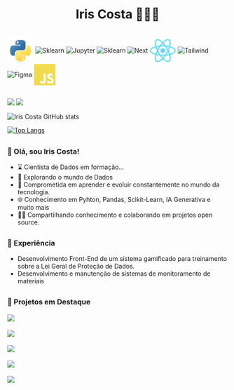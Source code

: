 <h1 align="center">Iris Costa 👩‍💻🎲</h1>

<div style="display: inline_block"><br>
  
  <img align="center" alt="Python" height="60" width="60" src="https://raw.githubusercontent.com/devicons/devicon/master/icons/python/python-original.svg">
  <img align="center" alt="Sklearn" height="60" width="60" src="https://cdn.jsdelivr.net/gh/devicons/devicon@latest/icons/scikitlearn/scikitlearn-original.svg">
  <img align="center" alt="Jupyter" height="60" width="60" src="https://cdn.jsdelivr.net/gh/devicons/devicon@latest/icons/jupyter/jupyter-original.svg">
  <img align="center" alt="Sklearn" height="60" width="60" src="https://cdn.jsdelivr.net/gh/devicons/devicon@latest/icons/amazonwebservices/amazonwebservices-plain-wordmark.svg">
  <img align="center" alt="Next" height="60" width="60" src="https://cdn.jsdelivr.net/gh/devicons/devicon@latest/icons/nextjs/nextjs-original.svg" >
  <img align="center" alt="React" height="60" width="60" src="https://raw.githubusercontent.com/devicons/devicon/master/icons/react/react-original.svg">
  <img align="center" alt="Tailwind" height="60" width=60" src="https://cdn.jsdelivr.net/gh/devicons/devicon@latest/icons/tailwindcss/tailwindcss-original.svg" >
  <img align="center" alt="Figma" height="50" width="50" src="https://cdn.jsdelivr.net/gh/devicons/devicon@latest/icons/figma/figma-original.svg">
  <img align="center" alt="Js" height="50" width="50" src="https://raw.githubusercontent.com/devicons/devicon/master/icons/javascript/javascript-plain.svg">

  
</div>
  
  ##
 
<div> 
  
  <a href = "mailto:irisdevf14@gmail.com"><img src="https://img.shields.io/badge/-Gmail-%23333?style=for-the-badge&logo=gmail&logoColor=white" target="_blank"></a>
  <a href="https://www.linkedin.com/in/costairis/" target="_blank"><img src="https://img.shields.io/badge/-LinkedIn-%230077B5?style=for-the-badge&logo=linkedin&logoColor=white" target="_blank"></a> 
  
</div>

<!-- <div align="center" style="display: flex; justify-content: center;" -->

![Iris Costa GitHub stats](https://github-readme-stats.vercel.app/api?username=iriscoxta&show_icons=true&theme=dark)

[![Top Langs](https://github-readme-stats.vercel.app/api/top-langs/?username=iriscoxta&layout=compact&theme=dark)](https://github.com/anuraghazra/github-readme-stats)

</div>

##

### 👋 Olá, sou Iris Costa!

- ⌛ Cientista de Dados em formação...
- 🎲 Explorando o mundo de Dados
- 🚀 Comprometida em aprender e evoluir constantemente no mundo da tecnologia.
- 🌐 Conhecimento em Pyhton, Pandas, Scikit-Learn, IA Generativa e muito mais
- 👩‍💻 Compartilhando conhecimento e colaborando em projetos open source.

##
### 💼 Experiência
* Desenvolvimento Front-End de um sistema gamificado para treinamento sobre a Lei Geral de Proteção de Dados.
* Desenvolvimento e manutenção de sistemas de monitoramento de materiais  
##
  
### 🚀 Projetos em Destaque
<a href="https://github.com/iriscoxta/digital_signal_processing">
  <img align="center" src="https://github-readme-stats.vercel.app/api/pin/?username=iriscoxta&repo=digital_signal_processing" />
</a>
<br/>
<br/>
<a href="https://github.com/iriscoxta/Analise_Exploratoria">
  <img align="center" src="https://github-readme-stats.vercel.app/api/pin/?username=iriscoxta&repo=Analise_Exploratoria" />
</a>
<br/>
<br/>
<a href="https://github.com/iriscoxta/mandacarubroker_front">
  <img align="center" src="https://github-readme-stats.vercel.app/api/pin/?username=iriscoxta&repo=mandacarubroker_front" />
</a>
<br/>
<br/>
<a href="https://github.com/iriscoxta/sabidin">
  <img align="center" src="https://github-readme-stats.vercel.app/api/pin/?username=iriscoxta&repo=sabidin" />
</a>
<br/>
<br/>
<a href="https://github.com/iriscoxta/GETEC_PSI">
  <img align="center" src="https://github-readme-stats.vercel.app/api/pin/?username=iriscoxta&repo=GETEC_PSI" />
</a>
<br/>
<br/>










